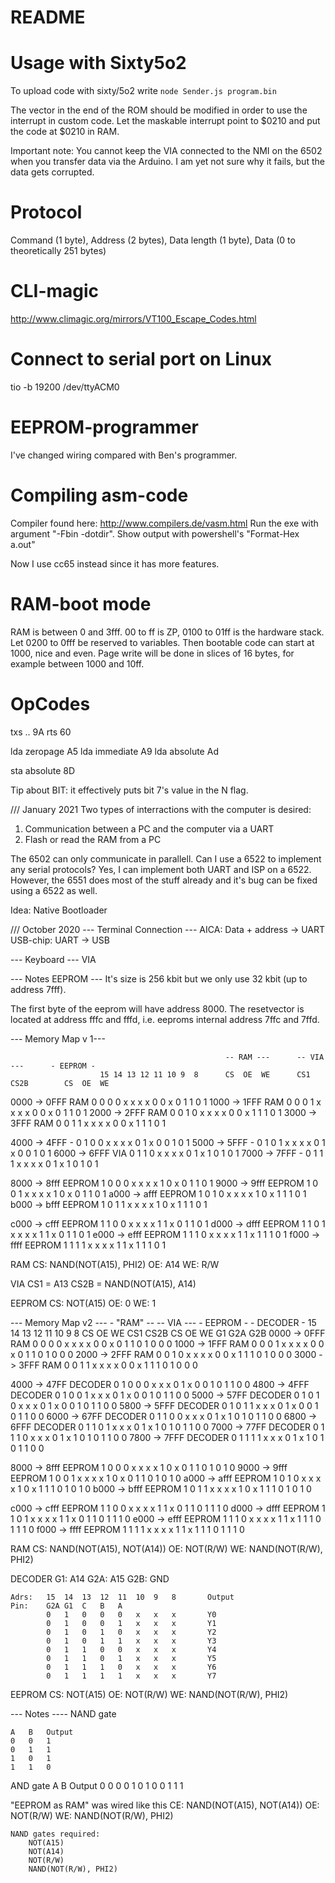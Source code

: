 # README

# Usage with Sixty5o2
To upload code with sixty/5o2 write `node Sender.js program.bin`

The vector in the end of the ROM should be modified in order to use the interrupt in custom code. Let the maskable interrupt point to $0210 and put the code at $0210 in RAM.

Important note: You cannot keep the VIA connected to the NMI on the 6502 when you transfer data via the Arduino. I am yet not sure why it fails, but the data gets corrupted.

# Protocol
Command (1 byte), Address (2 bytes), Data length (1 byte), Data (0 to theoretically 251 bytes)

# CLI-magic
http://www.climagic.org/mirrors/VT100_Escape_Codes.html

# Connect to serial port on Linux
tio -b 19200 /dev/ttyACM0

# EEPROM-programmer
I've changed wiring compared with Ben's programmer.

# Compiling asm-code
Compiler found here: http://www.compilers.de/vasm.html
Run the exe with argument "-Fbin -dotdir". Show output with powershell's "Format-Hex a.out"

Now I use cc65 instead since it has more features.


# RAM-boot mode
RAM is between 0 and 3fff.
00 to ff is ZP, 0100 to 01ff is the hardware stack. Let 0200 to 0fff be reserved to variables.
Then bootable code can start at 1000, nice and even. Page write will be done in slices of 16 bytes, for example between 1000 and 10ff.


# OpCodes
txs     ..              9A
rts                     60

lda     zeropage        A5
lda     immediate       A9
lda     absolute        Ad

sta     absolute        8D

Tip about BIT: it effectively puts bit 7's value in the N flag.

/// January 2021
Two types of interractions with the computer is desired:
1. Communication between a PC and the computer via a UART
2. Flash or read the RAM from a PC


The 6502 can only communicate in parallell. Can I use a 6522 to implement any serial protocols?
Yes, I can implement both UART and ISP on a 6522. However, the 6551 does most of the stuff already and it's bug can be fixed using a 6522 as well.

Idea: Native Bootloader




/// October 2020
--- Terminal Connection ---
AICA: Data + address -> UART
USB-chip: UART -> USB


--- Keyboard ---
VIA

--- Notes EEPROM ---
It's size is 256 kbit but we only use 32 kbit (up to address 7fff).

The first byte of the eeprom will have address 8000. The resetvector is located at address fffc and fffd, i.e. eeproms internal address 7ffc and 7ffd. 

--- Memory Map v 1---

                                                    -- RAM ---      -- VIA ---      - EEPROM -
                        15 14 13 12 11 10 9  8      CS  OE  WE      CS1 CS2B        CS  OE  WE
0000 -> 0FFF    RAM     0  0  0  0  x  x  x  x      0   0   x       0   1           1   0   1
1000 -> 1FFF    RAM     0  0  0  1  x  x  x  x      0   0   x       0   1           1   0   1
2000 -> 2FFF    RAM     0  0  1  0  x  x  x  x      0   0   x       1   1           1   0   1
3000 -> 3FFF    RAM     0  0  1  1  x  x  x  x      0   0   x       1   1           1   0   1

4000 -> 4FFF    -       0  1  0  0  x  x  x  x      0   1   x       0   0           1   0   1
5000 -> 5FFF    -       0  1  0  1  x  x  x  x      0   1   x       0   0           1   0   1
6000 -> 6FFF    VIA     0  1  1  0  x  x  x  x      0   1   x       1   0           1   0   1
7000 -> 7FFF    -       0  1  1  1  x  x  x  x      0   1   x       1   0           1   0   1

8000 -> 8fff    EEPROM  1  0  0  0  x  x  x  x      1   0   x       0   1           1   0   1
9000 -> 9fff    EEPROM  1  0  0  1  x  x  x  x      1   0   x       0   1           1   0   1
a000 -> afff    EEPROM  1  0  1  0  x  x  x  x      1   0   x       1   1           1   0   1
b000 -> bfff    EEPROM  1  0  1  1  x  x  x  x      1   0   x       1   1           1   0   1

c000 -> cfff    EEPROM  1  1  0  0  x  x  x  x      1   1   x       0   1           1   0   1
d000 -> dfff    EEPROM  1  1  0  1  x  x  x  x      1   1   x       0   1           1   0   1
e000 -> efff    EEPROM  1  1  1  0  x  x  x  x      1   1   x       1   1           1   0   1
f000 -> ffff    EEPROM  1  1  1  1  x  x  x  x      1   1   x       1   1           1   0   1

RAM
    CS:     NAND(NOT(A15), PHI2)
    OE:     A14
    WE:     R/W

VIA
    CS1 =   A13
    CS2B =  NAND(NOT(A15), A14)

EEPROM
    CS:     NOT(A15)
    OE:     0
    WE:     1


--- Memory Map v2 ---
                                                    - "RAM" --      -- VIA ---      - EEPROM -      - DECODER -
                        15 14 13 12 11 10 9  8      CS  OE  WE      CS1 CS2B        CS  OE  WE      G1  G2A G2B
0000 -> 0FFF    RAM     0  0  0  0  x  x  x  x      0   0   x       0   1           1   0   1       0   0   0
1000 -> 1FFF    RAM     0  0  0  1  x  x  x  x      0   0   x       0   1           1   0   1       0   0   0
2000 -> 2FFF    RAM     0  0  1  0  x  x  x  x      0   0   x       1   1           1   0   1       0   0   0
3000 -> 3FFF    RAM     0  0  1  1  x  x  x  x      0   0   x       1   1           1   0   1       0   0   0

4000 -> 47FF    DECODER 0  1  0  0  0  x  x  x      0   1   x       0   0           1   0   1       1   0   0
4800 -> 4FFF    DECODER 0  1  0  0  1  x  x  x      0   1   x       0   0           1   0   1       1   0   0
5000 -> 57FF    DECODER 0  1  0  1  0  x  x  x      0   1   x       0   0           1   0   1       1   0   0
5800 -> 5FFF    DECODER 0  1  0  1  1  x  x  x      0   1   x       0   0           1   0   1       1   0   0
6000 -> 67FF    DECODER 0  1  1  0  0  x  x  x      0   1   x       1   0           1   0   1       1   0   0
6800 -> 6FFF    DECODER 0  1  1  0  1  x  x  x      0   1   x       1   0           1   0   1       1   0   0
7000 -> 77FF    DECODER 0  1  1  1  0  x  x  x      0   1   x       1   0           1   0   1       1   0   0
7800 -> 7FFF    DECODER 0  1  1  1  1  x  x  x      0   1   x       1   0           1   0   1       1   0   0

8000 -> 8fff    EEPROM  1  0  0  0  x  x  x  x      1   0   x       0   1           1   0   1       0   1   0
9000 -> 9fff    EEPROM  1  0  0  1  x  x  x  x      1   0   x       0   1           1   0   1       0   1   0
a000 -> afff    EEPROM  1  0  1  0  x  x  x  x      1   0   x       1   1           1   0   1       0   1   0
b000 -> bfff    EEPROM  1  0  1  1  x  x  x  x      1   0   x       1   1           1   0   1       0   1   0

c000 -> cfff    EEPROM  1  1  0  0  x  x  x  x      1   1   x       0   1           1   0   1       1   1   0
d000 -> dfff    EEPROM  1  1  0  1  x  x  x  x      1   1   x       0   1           1   0   1       1   1   0
e000 -> efff    EEPROM  1  1  1  0  x  x  x  x      1   1   x       1   1           1   0   1       1   1   0
f000 -> ffff    EEPROM  1  1  1  1  x  x  x  x      1   1   x       1   1           1   0   1       1   1   0

RAM
    CS: NAND(NOT(A15), NOT(A14))
    OE: NOT(R/W)
    WE: NAND(NOT(R/W), PHI2)

DECODER
    G1: A14
    G2A: A15
    G2B: GND

    Adrs:   15  14  13  12  11  10  9   8       Output
    Pin:    G2A G1  C   B   A
            0   1   0   0   0   x   x   x       Y0
            0   1   0   0   1   x   x   x       Y1
            0   1   0   1   0   x   x   x       Y2
            0   1   0   1   1   x   x   x       Y3
            0   1   1   0   0   x   x   x       Y4
            0   1   1   0   1   x   x   x       Y5
            0   1   1   1   0   x   x   x       Y6
            0   1   1   1   1   x   x   x       Y7

EEPROM
    CS:     NOT(A15)
    OE:     NOT(R/W)
    WE:     NAND(NOT(R/W), PHI2)



--- Notes ----
NAND gate

    A   B   Output
    0   0   1
    0   1   1
    1   0   1
    1   1   0

AND gate
    A   B   Output
    0   0   0
    0   1   0
    1   0   0
    1   1   1


"EEPROM as RAM" was wired like this
    CE: NAND(NOT(A15), NOT(A14))
    OE: NOT(R/W)
    WE: NAND(NOT(R/W), PHI2)

    NAND gates required:
        NOT(A15)
        NOT(A14)
        NOT(R/W)
        NAND(NOT(R/W), PHI2)

